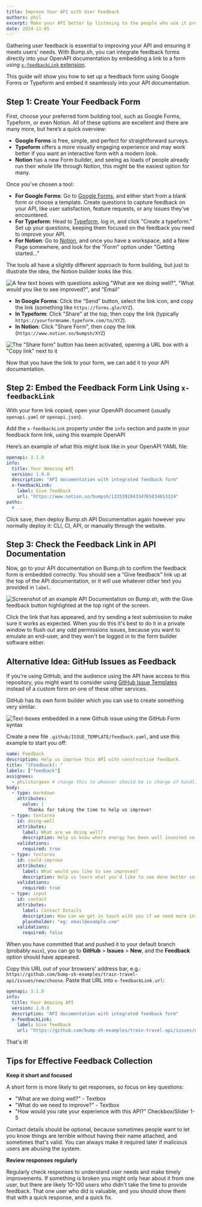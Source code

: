 ```yaml
---
title: Improve Your API with User Feedback
authors: phil
excerpt: Make your API better by listening to the people who use it probably more than you do.
date: 2024-11-05
---
```


Gathering user feedback is essential to improving your API and ensuring it meets users' needs. With Bump.sh, you can integrate feedback forms directly into your OpenAPI documentation by embedding a link to a form using [`x-feedbackLink` extension](/help/publish-documentation/feedback/). 

This guide will show you how to set up a feedback form using Google Forms or Typeform and embed it seamlessly into your API documentation.

## Step 1: Create Your Feedback Form

First, choose your preferred form building tool, such as Google Forms, Typeform, or even Notion. All of these options are excellent and there are many more, but here’s a quick overview:

- **Google Forms** is free, simple, and perfect for straightforward surveys.
- **Typeform** offers a more visually engaging experience and may work better if you want an interactive form with a modern look.
- **Notion** has a new Form builder, and seeing as loads of people already run their whole life through Notion, this might be the easiest option for many.

Once you’ve chosen a tool:

- **For Google Forms**: Go to [Google Forms](https://forms.google.com), and either start from a blank form or choose a template. Create questions to capture feedback on your API, like user satisfaction, feature requests, or any issues they’ve encountered.
- **For Typeform**: Head to [Typeform](https://typeform.com), log in, and click "Create a typeform." Set up your questions, keeping them focused on the feedback you need to improve your API.
- **For Notion**: Go to [Notion](https://www.notion.so), and once you have a workspace, add a New Page somewhere, and look for the "Form" option under "Getting started..."

The tools all have a slightly different approach to form building, but just to illustrate the idea, the Notion builder looks like this.

![A few text boxes with questions asking "What are we doing well?", "What would you like to see improved?", and "Email"](/images/guides/feedback/notion-form-builder.png)

- **In Google Forms**: Click the “Send” button, select the link icon, and copy the link (something like `https://forms.gle/XYZ`).
- **In Typeform**: Click "Share" at the top, then copy the link (typically `https://yourformname.typeform.com/to/XYZ`).
- **In Notion**: Click "Share Form", then copy the link (`https://www.notion.so/bumpsh/XYZ`)

![The "Share form" button has been activated, opening a URL box with a "Copy link" next to it](/images/guides/feedback/notion-send-form.png)

Now that you have the link to your form, we can add it to your API documentation.

## Step 2: Embed the Feedback Form Link Using `x-feedbackLink`

With your form link copied, open your OpenAPI document (usually `openapi.yaml` or `openapi.json`). 

Add the `x-feedbackLink` property under the `info` section and paste in your feedback form link, using this example OpenAPI 

Here’s an example of what this might look like in your OpenAPI YAML file:

```yaml
openapi: 3.1.0
info:
  title: Your Amazing API
  version: 1.0.0
  description: "API documentation with integrated feedback form"
  x-feedbackLink:
    label: Give feedback
    url: "https://www.notion.so/bumpsh/133539284334765834653324" 
paths:
  # ...
```

Click save, then deploy Bump.sh API Documentation again however you normally deploy it: CLI, CI, API, or manually through the website.

## Step 3: Check the Feedback Link in API Documentation

Now, go to your API documentation on Bump.sh to confirm the feedback form is embedded correctly. You should see a “Give feedback” link up at the top of the API documentation, or it will use whatever other text you provided in `label`.

![Screenshot of an example API Documentation on Bump.sh, with the Give feedback button highlighted at the top right of the screen.](/images/help/feedback-button.png)

Click the link that has appeared, and try sending a test submission to make sure it works as expected. When you do this it's best to do it in a private window to flush out any odd permissions issues, because you want to emulate an end-user, and they won't be logged in to the form builder software either.

## Alternative Idea: GitHub Issues as Feedback

If you're using GitHub, and the audience using the API have access to this repository, you might want to consider using [GitHub Issue Templates](https://docs.github.com/en/communities/using-templates-to-encourage-useful-issues-and-pull-requests/configuring-issue-templates-for-your-repository) instead of a custom form on one of these other services.

GitHub has its own form builder which you can use to create something very similar.

![Text-boxes embedded in a new Github issue using the GitHub Form syntax](/images/guides/feedback/github-forms.png)

Create a new file `.github/ISSUE_TEMPLATE/feedback.yaml`, and use this example to start you off:

```yaml
name: Feedback
description: Help us improve this API with constructive feedback.
title: "[Feedback]: "
labels: ["feedback"]
assignees:
  - philsturgeon # change this to whoever should be in charge of handling feedback
body:
  - type: markdown
    attributes:
      value: |
        Thanks for taking the time to help us improve!
  - type: textarea
    id: doing-well
    attributes:
      label: What are we doing well?
      description: Help us know where energy has been well invested so we can keep that up.
    validations:
      required: true
  - type: textarea
    id: could-improve
    attributes:
      label: What would you like to see improved?
      description: Help us learn what you'd like to see done better so we can make life easier for more users.
    validations:
      required: true
  - type: input
    id: contact
    attributes:
      label: Contact Details
      description: How can we get in touch with you if we need more info?
      placeholder: "eg: email@example.com"
    validations:
      required: false
```

When you have committed that and pushed it to your default branch (probably `main`), you can go to **GitHub** > **Issues** > **New**, and the **Feedback** option should have appeared. 

Copy this URL out of your browsers' address bar, e.g.: `https://github.com/bump-sh-examples/train-travel-api/issues/new/choose`. Paste that URL into `x-feedbackLink.url`:

```yaml
openapi: 3.1.0
info:
  title: Your Amazing API
  version: 1.0.0
  description: "API documentation with integrated feedback form"
  x-feedbackLink:
    label: Give feedback
    url: "https://github.com/bump-sh-examples/train-travel-api/issues/new/choose"
```

That's it! 

## Tips for Effective Feedback Collection

**Keep it short and focused**

A short form is more likely to get responses, so focus on key questions:

- "What are we doing well?" - Textbox
- "What do we need to improve?" - Textbox
- "How would you rate your experience with this API?" Checkbox/Slider 1-5

Contact details should be optional, because sometimes people want to let you know things are terrible without having their name attached, and sometimes that's valid. You can always make it required later if malicious users are abusing the system.

**Review responses regularly**

Regularly check responses to understand user needs and make timely improvements. If something is broken you might only hear about it from one user, but there are likely 10-100 users who didn't take the time to provide feedback. That one user who did is valuable, and you should show them that with a quick response, and a quick fix.
